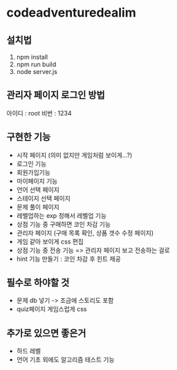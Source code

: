 # codeadventuredealim
## 설치법
1. npm install
2. npm run build 
3. node server.js

## 관리자 페이지 로그인 방법
아이디 : root
비번 : 1234

## 구현한 기능
- 시작 페이지 (의미 없지만 게임처럼 보이게...?)
- 로그인 기능
- 회원가입기능
- 마이페이지 기능
- 언어 선택 페이지
- 스테이지 선택 페이지
- 문제 풀이 페이지 
- 레벨업하는 exp 정해서 레벨업 기능
- 상점 기능 중 구매하면 코인 차감 기능
- 관리자 페이지 (구매 목록 확인, 상품 갯수 수정 페이지)
- 게임 같아 보이게 css 편집
- 상점 기능 중 전송 기능 => 관리자 페이지 보고 전송하는 걸로
- hint 기능 만들기 : 코인 차감 후 힌트 제공

## 필수로 하야할 것
- 문제 db 넣기 -> 조금에 스토리도 포함
- quiz페이지 게임스럽게 css

## 추가로 있으면 좋은거
- 하드 레벨
- 언어 기초 외에도 알고리즘 테스트 기능
